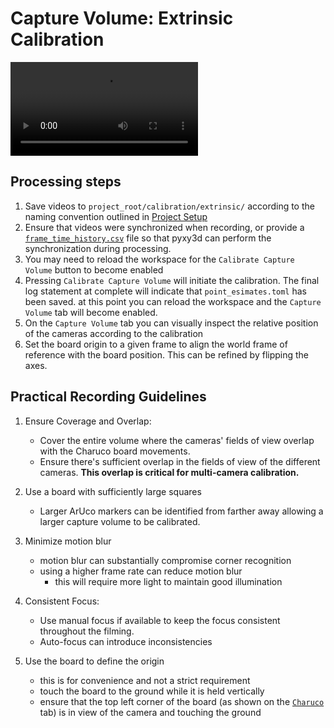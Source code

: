 # Capture Volume: Extrinsic Calibration

<video  controls>
  <source src="../videos/multicamera_calibration.mp4" type="video/mp4">
</video>


## Processing steps

1. Save videos to `project_root/calibration/extrinsic/` according to the naming convention outlined in [Project Setup](project_setup.md#stage-2-extrinsic-calibration)
2. Ensure that videos were synchronized when recording, or provide a [`frame_time_history.csv`](project_setup.md#frame_time_historycsv) file so that pyxy3d can perform the synchronization during processing.
3. You may need to reload the workspace for the `Calibrate Capture Volume` button to become enabled
4. Pressing `Calibrate Capture Volume` will initiate the calibration. The final log statement at complete will indicate that `point_esimates.toml` has been saved. at this point you can reload the workspace and the `Capture Volume` tab will become enabled.
5. On the `Capture Volume` tab you can visually inspect the relative position of the cameras according to the calibration
6. Set the board origin to a given frame to align the world frame of reference with the board position. This can be refined by flipping the axes.

## Practical Recording Guidelines

1. Ensure Coverage and Overlap:
    - Cover the entire volume where the cameras' fields of view overlap with the Charuco board movements.
    - Ensure there's sufficient overlap in the fields of view of the different cameras. **This overlap is critical for multi-camera calibration.**
  
2. Use a board with sufficiently large squares
    - Larger ArUco markers can be identified from farther away allowing a larger capture volume to be calibrated.

3. Minimize motion blur
    - motion blur can substantially compromise corner recognition
    - using a higher frame rate can reduce motion blur
      - this will require more light to maintain good illumination

4. Consistent Focus:
    - Use manual focus if available to keep the focus consistent throughout the filming. 
    - Auto-focus can introduce inconsistencies 

5. Use the board to define the origin
    - this is for convenience and not a strict requirement 
    - touch the board to the ground while it is held vertically
    - ensure that the top left corner of the board (as shown on the [`Charuco`](calibration_board.md) tab) is in view of the camera and touching the ground
